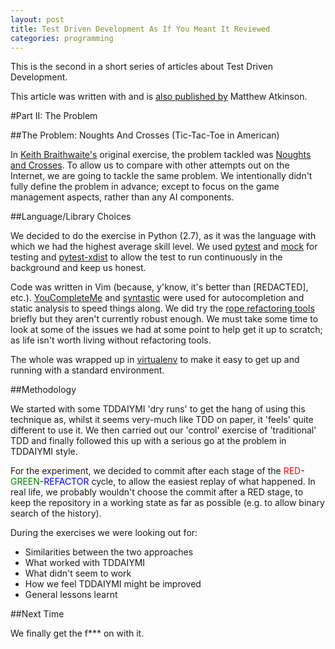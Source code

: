 ```yaml
---
layout: post
title: Test Driven Development As If You Meant It Reviewed
categories: programming
---
```


This is the second in a short series of articles about Test Driven Development.

This article was written with and is [also published by](http://matatk.agrip.org.uk/articles/test-driven-development-as-if-you-meant-it-reviewed-part-2/) Matthew Atkinson.

#Part II: The Problem

##The Problem: Noughts And Crosses (Tic-Tac-Toe in American)

In [Keith Braithwaite's](https://twitter.com/keithb_b) original exercise, the problem tackled was [Noughts and Crosses](https://en.wikipedia.org/wiki/Tic-tac-toe).  To allow us to compare with other attempts out on the Internet, we are going to tackle the same problem.  We intentionally didn't fully define the problem in advance; except to focus on the game management aspects, rather than any AI components.

##Language/Library Choices

We decided to do the exercise in Python (2.7), as it was the language with which we had the highest average skill level.  We used [pytest](http://pytest.org/latest/) and [mock](https://pypi.python.org/pypi/mock) for testing and [pytest-xdist](https://pypi.python.org/pypi/pytest-xdist) to allow the test to run continuously in the background and keep us honest.

Code was written in Vim (because, y'know, it's better than [REDACTED], etc.).  [YouCompleteMe](https://github.com/Valloric/YouCompleteMe) and [syntastic](https://github.com/scrooloose/syntastic) were used for autocompletion and static analysis to speed things along.  We did try the [rope refactoring tools](https://github.com/python-rope/ropevim) briefly but they aren't currently robust enough.  We must take some time to look at some of the issues we had at some point to help get it up to scratch; as life isn't worth living without refactoring tools.

The whole was wrapped up in [virtualenv](https://virtualenv.pypa.io) to make it easy to get up and running with a standard environment.

##Methodology

We started with some TDDAIYMI 'dry runs' to get the hang of using this technique as, whilst it seems very-much like TDD on paper, it 'feels' quite different to use it.  We then carried out our 'control' exercise of 'traditional' TDD and finally followed this up with a serious go at the problem in TDDAIYMI style.

For the experiment, we decided to commit after each stage of the <span style="color: red;">RED</span>-<span style="color: green;">GREEN</span>-<span style="color: blue;">REFACTOR</span> cycle, to allow the easiest replay of what happened.  In real life, we probably wouldn't choose the commit after a RED stage, to keep the repository in a working state as far as possible (e.g. to allow binary search of the history).

During the exercises we were looking out for:

* Similarities between the two approaches
* What worked with TDDAIYMI
* What didn't seem to work
* How we feel TDDAIYMI might be improved
* General lessons learnt

##Next Time

We finally get the f*** on with it.
